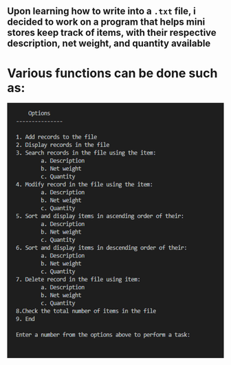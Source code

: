 ## Upon learning how to write into a `.txt` file, i decided to work on a program that helps mini stores keep track of items, with their respective description, net weight, and quantity available

# Various functions can be done such as:
![Alt Text](Screenshots/options.png)
